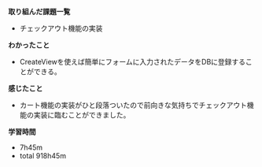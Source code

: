 **取り組んだ課題一覧**
* チェックアウト機能の実装

**わかったこと**
* CreateViewを使えば簡単にフォームに入力されたデータをDBに登録することができる。

**感じたこと**
* カート機能の実装がひと段落ついたので前向きな気持ちでチェックアウト機能の実装に臨むことができました。

**学習時間**
* 7h45m
 * total 918h45m
